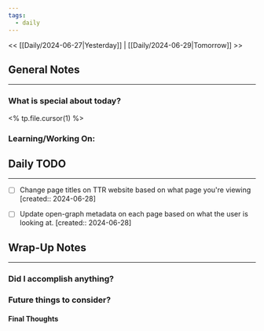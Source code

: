 ```yaml
---
tags:
  - daily
---
```

<< [[Daily/2024-06-27|Yesterday]] |  [[Daily/2024-06-29|Tomorrow]] >>

## General Notes
---
### What is special about today?
<% tp.file.cursor(1) %>

### Learning/Working On:



## Daily TODO
---
- [ ] Change page titles on TTR website based on what page you're viewing  [created:: 2024-06-28]
- [ ] Update open-graph metadata on each page based on what the user is looking at.  [created:: 2024-06-28]



## Wrap-Up Notes
---
### Did I accomplish anything?
### Future things to consider?
#### Final Thoughts

